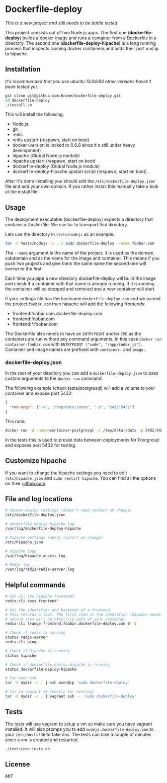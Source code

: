 # Dockerfile-deploy

*This is a new project and still needs to be battle tested*

This project consists out of two Node.js apps. The first one (**dockerfile-deploy**) builds a docker image and runs a  container from a Dockerfile in a directory. The second one (**dockerfile-deploy-hipache**) is a long running process that inspects running docker containers and adds their port and ip to hipache.

## Installation

*It's recommended that you use ubuntu 13.04/64 other versions haven't been tested yet.*

```sh
git clone git@github.com:Enome/dockerfile-deploy.git
cd dockerfile-deploy
./install.sh
```

This will install the following.

- Node.js
- git
- redis
- redis upstart (respawn, start on boot)
- docker (version is locked to 0.6.6 since it's still under heavy development)
- hipache (Global Node.js module)
- hipache upstart (respawn, start on boot)
- dockerfile-deploy (Global Node.js module)
- dockerfile-deploy-hipache upstart script (respawn, start on boot).

After it's done installing you should edit the `/etc/dockerfile-deploy.json` file and add your own domain. If you rather install this manually take a look at the install file.

## Usage

The deployment executable (dockerfile-deploy) expects a directory that contains a Dockerfile. We use tar to transport that directory.

Lets use the directory in `tests/nodejs` as an example.

```sh
tar -C tests/nodejs -c . | sudo dockerfile-deploy --name foobar.com
```

The `--name` argument is the name of the project. It is used as the domain, subdomain and as the name for the image and container. This means if you push two projects and give them the same name the second one will overwrite the first.

Each time you pipe a new directory dockerfile-deploy will build the image and check if a container with that name is already running. If it is running the container will be stopped and removed and a new container will start.

If your settings file has the hostname `dockerfile-deploy.com` and we named the project `foobar.com` then hipache will add the following frontends:

- frontend:foobar.com.dockerfile-deploy.com
- frontend:foobar.com
- frontend:\*.foobar.com

The Dockerfile also needs to have an `ENTRYPOINT` and/or `CMD` as the containers are run without any command arguments. In this case `docker run container-foobar.com` with `ENTRYPOINT ["node", "/app/index.js"]`. Container and image names are prefixed with `container-` and `image-`.

### dockerfile-deploy.json

In the root of your directory you can add a `dockerfile-deploy.json` to pass custom arguments to the `docker run` command. 

The following example (check tests/postgresql) will add a volume to your container and expose port 5432:

```json
{
  "run-args": ["-v", "/tmp/data:/data", "-p", "5432:5432"]
}
```

This runs:

```sh
docker run -d -name=container-postgresql -v /tmp/data:/data -p 5432:5432 image-postgresql
```

In the tests this is used to presist data between deployments for Postgresql and exposes port 5432 for testing.

## Customize hipache

If you want to change the hipache settings you need to edit `/etc/hipache.json` and `sudo restart hipache`. You can find all the options on their [github.com](https://github.com/dotcloud/hipache).

## File and log locations

```sh
# docker-deploy settings (doesn't need restart on change)
/etc/dockerfile-deploy.json

# dockerfile-deploy-hipache log
/var/log/dockerfile-deploy-hipache

# Hipache settings (needs restart on change)
/etc/hipache.json 

# Hipache logs
/var/log/hipache_access.log

# Redis log
/var/log/redis/redis-server.log
```

## Helpful commands

```sh
# Get all the hipache frontends
redis-cli keys frontend*

# Get the identifier and backends of a frontend.
# This returns a list. The first item is the identifier (hipache needs this) 
# second item will be http://ip:port of your container.
redis-cli lrange frontend:foobar.dockerfile-deploy.com 0 -1

# Check if redis is running
status redis-server
redis-cli ping

# Check if hipache is running
status hipache

# Check if dockerfile-deploy-hipache is running
status dockerfile-deploy-hipache

# Tar over ssh
tar -C mydir -c . | ssh user@ip 'sudo dockerfile-deploy'

# Tar to vagrant vm (mostly for testing)
tar -C mydir -c . | vagrant ssh -- 'sudo dockerfile-deploy'
```

## Tests

The tests will use vagrant to setup a vm so make sure you have vagrant installed. It will also promps you to add `nodejs.dockerfile-deploy.com` to your `/etc/hosts` file to fake dns. The tests can take a couple of minutes since a vm is created and restarted.

```sh
./tests/run-tests.sh
```

## License

*MIT*

